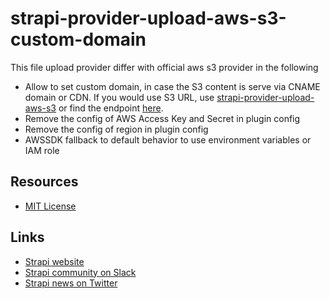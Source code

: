 # strapi-provider-upload-aws-s3-custom-domain

This file upload provider differ with official aws s3 provider in the following

- Allow to set custom domain, in case the S3 content is serve via CNAME domain 
or CDN. If you would use S3 URL, use [strapi-provider-upload-aws-s3](https://github.com/strapi/strapi/blob/master/packages/strapi-provider-upload-aws-s3/) or find the endpoint [here](https://docs.aws.amazon.com/general/latest/gr/rande.html).
- Remove the config of AWS Access Key and Secret in plugin config
- Remove the config of region in plugin config
- AWSSDK fallback to default behavior to use environment variables or IAM role

## Resources

- [MIT License](LICENSE.md)

## Links

- [Strapi website](http://strapi.io/)
- [Strapi community on Slack](http://slack.strapi.io)
- [Strapi news on Twitter](https://twitter.com/strapijs)
